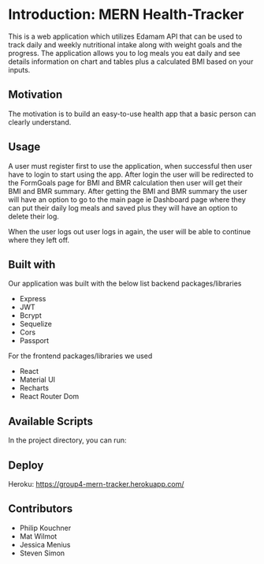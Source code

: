 # Introduction: MERN Health-Tracker

This is a web application which utilizes Edamam API that can be used to track daily and weekly nutritional intake along with weight goals and the progress. The application allows you to log meals you eat daily and see details information on chart and tables plus a calculated BMI based on your inputs.

## Motivation

The motivation is to build an easy-to-use health app that a basic person can clearly understand.

## Usage

A user must register first to use the application, when successful then user have to login to start using the app. After login the user will be redirected to the FormGoals page for BMI and BMR calculation then user will get their BMI and BMR summary.
After getting the BMI and BMR summary the user will have an option to go to the main page ie Dashboard page where they can put their daily log meals and saved plus they will have an option to delete their log.

When the user logs out user logs in again, the user will be able to continue where they left off.

## Built with

Our application was built with the below list backend packages/libraries

- Express
- JWT
- Bcrypt
- Sequelize
- Cors
- Passport

For the frontend packages/libraries we used

- React
- Material UI
- Recharts
- React Router Dom

## Available Scripts

In the project directory, you can run:

## Deploy

Heroku: https://group4-mern-tracker.herokuapp.com/

## Contributors

- Philip Kouchner
- Mat Wilmot
- Jessica Menius
- Steven Simon
